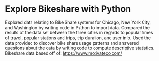 # Explore Bikeshare with Python
Explored data relating to Bike Share systems for Chicago, New York City, and Washington by writing code in Python to import data. Compared the results of the data set between the three cities in regards to popular times of travel, popular stations and trips, trip duration, and user info. Used the data provided to discover bike share usage patterns and answered questions about the data by writing code to compute descriptive statistics. Bikeshare data based off of: https://www.motivateco.com/
